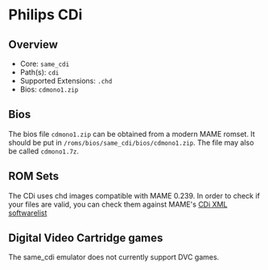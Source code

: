 # Philips CDi

## Overview

- Core: `same_cdi`
- Path(s): `cdi`
- Supported Extensions: `.chd`
- Bios: `cdmono1.zip`

## Bios

The bios file `cdmono1.zip` can be obtained from a modern MAME romset. It should be put in `/roms/bios/same_cdi/bios/cdmono1.zip`. The file may also be called `cdmono1.7z`.

## ROM Sets

The CDi uses chd images compatible with MAME 0.239. In order to check if your files are valid, you can check them against MAME's [CDi XML softwarelist](https://raw.githubusercontent.com/mamedev/mame/mame0239/hash/cdi.xml)

## Digital Video Cartridge games

The same_cdi emulator does not currently support DVC games.
